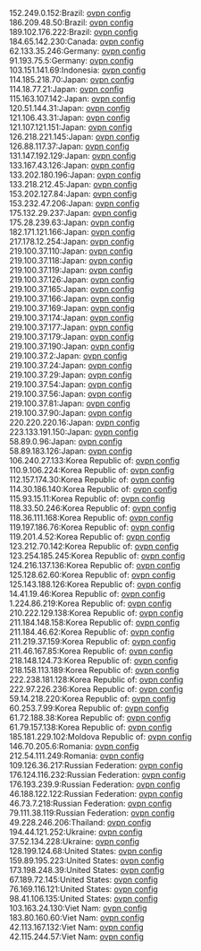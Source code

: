 152.249.0.152:Brazil: [ovpn config](vpn/152_249_0_152.ovpn)  
186.209.48.50:Brazil: [ovpn config](vpn/186_209_48_50.ovpn)  
189.102.176.222:Brazil: [ovpn config](vpn/189_102_176_222.ovpn)  
184.65.142.230:Canada: [ovpn config](vpn/184_65_142_230.ovpn)  
62.133.35.246:Germany: [ovpn config](vpn/62_133_35_246.ovpn)  
91.193.75.5:Germany: [ovpn config](vpn/91_193_75_5.ovpn)  
103.151.141.69:Indonesia: [ovpn config](vpn/103_151_141_69.ovpn)  
114.185.218.70:Japan: [ovpn config](vpn/114_185_218_70.ovpn)  
114.18.77.21:Japan: [ovpn config](vpn/114_18_77_21.ovpn)  
115.163.107.142:Japan: [ovpn config](vpn/115_163_107_142.ovpn)  
120.51.144.31:Japan: [ovpn config](vpn/120_51_144_31.ovpn)  
121.106.43.31:Japan: [ovpn config](vpn/121_106_43_31.ovpn)  
121.107.121.151:Japan: [ovpn config](vpn/121_107_121_151.ovpn)  
126.218.221.145:Japan: [ovpn config](vpn/126_218_221_145.ovpn)  
126.88.117.37:Japan: [ovpn config](vpn/126_88_117_37.ovpn)  
131.147.192.129:Japan: [ovpn config](vpn/131_147_192_129.ovpn)  
133.167.43.126:Japan: [ovpn config](vpn/133_167_43_126.ovpn)  
133.202.180.196:Japan: [ovpn config](vpn/133_202_180_196.ovpn)  
133.218.212.45:Japan: [ovpn config](vpn/133_218_212_45.ovpn)  
153.202.127.84:Japan: [ovpn config](vpn/153_202_127_84.ovpn)  
153.232.47.206:Japan: [ovpn config](vpn/153_232_47_206.ovpn)  
175.132.29.237:Japan: [ovpn config](vpn/175_132_29_237.ovpn)  
175.28.239.63:Japan: [ovpn config](vpn/175_28_239_63.ovpn)  
182.171.121.166:Japan: [ovpn config](vpn/182_171_121_166.ovpn)  
217.178.12.254:Japan: [ovpn config](vpn/217_178_12_254.ovpn)  
219.100.37.110:Japan: [ovpn config](vpn/219_100_37_110.ovpn)  
219.100.37.118:Japan: [ovpn config](vpn/219_100_37_118.ovpn)  
219.100.37.119:Japan: [ovpn config](vpn/219_100_37_119.ovpn)  
219.100.37.126:Japan: [ovpn config](vpn/219_100_37_126.ovpn)  
219.100.37.165:Japan: [ovpn config](vpn/219_100_37_165.ovpn)  
219.100.37.166:Japan: [ovpn config](vpn/219_100_37_166.ovpn)  
219.100.37.169:Japan: [ovpn config](vpn/219_100_37_169.ovpn)  
219.100.37.174:Japan: [ovpn config](vpn/219_100_37_174.ovpn)  
219.100.37.177:Japan: [ovpn config](vpn/219_100_37_177.ovpn)  
219.100.37.179:Japan: [ovpn config](vpn/219_100_37_179.ovpn)  
219.100.37.190:Japan: [ovpn config](vpn/219_100_37_190.ovpn)  
219.100.37.2:Japan: [ovpn config](vpn/219_100_37_2.ovpn)  
219.100.37.24:Japan: [ovpn config](vpn/219_100_37_24.ovpn)  
219.100.37.29:Japan: [ovpn config](vpn/219_100_37_29.ovpn)  
219.100.37.54:Japan: [ovpn config](vpn/219_100_37_54.ovpn)  
219.100.37.56:Japan: [ovpn config](vpn/219_100_37_56.ovpn)  
219.100.37.81:Japan: [ovpn config](vpn/219_100_37_81.ovpn)  
219.100.37.90:Japan: [ovpn config](vpn/219_100_37_90.ovpn)  
220.220.220.16:Japan: [ovpn config](vpn/220_220_220_16.ovpn)  
223.133.191.150:Japan: [ovpn config](vpn/223_133_191_150.ovpn)  
58.89.0.96:Japan: [ovpn config](vpn/58_89_0_96.ovpn)  
58.89.183.126:Japan: [ovpn config](vpn/58_89_183_126.ovpn)  
106.240.27.133:Korea Republic of: [ovpn config](vpn/106_240_27_133.ovpn)  
110.9.106.224:Korea Republic of: [ovpn config](vpn/110_9_106_224.ovpn)  
112.157.174.30:Korea Republic of: [ovpn config](vpn/112_157_174_30.ovpn)  
114.30.186.140:Korea Republic of: [ovpn config](vpn/114_30_186_140.ovpn)  
115.93.15.11:Korea Republic of: [ovpn config](vpn/115_93_15_11.ovpn)  
118.33.50.246:Korea Republic of: [ovpn config](vpn/118_33_50_246.ovpn)  
118.36.111.168:Korea Republic of: [ovpn config](vpn/118_36_111_168.ovpn)  
119.197.186.76:Korea Republic of: [ovpn config](vpn/119_197_186_76.ovpn)  
119.201.4.52:Korea Republic of: [ovpn config](vpn/119_201_4_52.ovpn)  
123.212.70.142:Korea Republic of: [ovpn config](vpn/123_212_70_142.ovpn)  
123.254.185.245:Korea Republic of: [ovpn config](vpn/123_254_185_245.ovpn)  
124.216.137.136:Korea Republic of: [ovpn config](vpn/124_216_137_136.ovpn)  
125.128.62.60:Korea Republic of: [ovpn config](vpn/125_128_62_60.ovpn)  
125.143.188.126:Korea Republic of: [ovpn config](vpn/125_143_188_126.ovpn)  
14.41.19.46:Korea Republic of: [ovpn config](vpn/14_41_19_46.ovpn)  
1.224.86.219:Korea Republic of: [ovpn config](vpn/1_224_86_219.ovpn)  
210.222.129.138:Korea Republic of: [ovpn config](vpn/210_222_129_138.ovpn)  
211.184.148.158:Korea Republic of: [ovpn config](vpn/211_184_148_158.ovpn)  
211.184.46.62:Korea Republic of: [ovpn config](vpn/211_184_46_62.ovpn)  
211.219.37.159:Korea Republic of: [ovpn config](vpn/211_219_37_159.ovpn)  
211.46.167.85:Korea Republic of: [ovpn config](vpn/211_46_167_85.ovpn)  
218.148.124.73:Korea Republic of: [ovpn config](vpn/218_148_124_73.ovpn)  
218.158.113.189:Korea Republic of: [ovpn config](vpn/218_158_113_189.ovpn)  
222.238.181.128:Korea Republic of: [ovpn config](vpn/222_238_181_128.ovpn)  
222.97.226.236:Korea Republic of: [ovpn config](vpn/222_97_226_236.ovpn)  
59.14.218.220:Korea Republic of: [ovpn config](vpn/59_14_218_220.ovpn)  
60.253.7.99:Korea Republic of: [ovpn config](vpn/60_253_7_99.ovpn)  
61.72.188.38:Korea Republic of: [ovpn config](vpn/61_72_188_38.ovpn)  
61.79.157.138:Korea Republic of: [ovpn config](vpn/61_79_157_138.ovpn)  
185.181.229.102:Moldova Republic of: [ovpn config](vpn/185_181_229_102.ovpn)  
146.70.205.6:Romania: [ovpn config](vpn/146_70_205_6.ovpn)  
212.54.111.249:Romania: [ovpn config](vpn/212_54_111_249.ovpn)  
109.126.36.217:Russian Federation: [ovpn config](vpn/109_126_36_217.ovpn)  
176.124.116.232:Russian Federation: [ovpn config](vpn/176_124_116_232.ovpn)  
176.193.239.9:Russian Federation: [ovpn config](vpn/176_193_239_9.ovpn)  
46.188.122.122:Russian Federation: [ovpn config](vpn/46_188_122_122.ovpn)  
46.73.7.218:Russian Federation: [ovpn config](vpn/46_73_7_218.ovpn)  
79.111.38.119:Russian Federation: [ovpn config](vpn/79_111_38_119.ovpn)  
49.228.246.206:Thailand: [ovpn config](vpn/49_228_246_206.ovpn)  
194.44.121.252:Ukraine: [ovpn config](vpn/194_44_121_252.ovpn)  
37.52.134.228:Ukraine: [ovpn config](vpn/37_52_134_228.ovpn)  
128.199.124.68:United States: [ovpn config](vpn/128_199_124_68.ovpn)  
159.89.195.223:United States: [ovpn config](vpn/159_89_195_223.ovpn)  
173.198.248.39:United States: [ovpn config](vpn/173_198_248_39.ovpn)  
67.189.72.145:United States: [ovpn config](vpn/67_189_72_145.ovpn)  
76.169.116.121:United States: [ovpn config](vpn/76_169_116_121.ovpn)  
98.41.106.135:United States: [ovpn config](vpn/98_41_106_135.ovpn)  
103.163.24.130:Viet Nam: [ovpn config](vpn/103_163_24_130.ovpn)  
183.80.160.60:Viet Nam: [ovpn config](vpn/183_80_160_60.ovpn)  
42.113.167.132:Viet Nam: [ovpn config](vpn/42_113_167_132.ovpn)  
42.115.244.57:Viet Nam: [ovpn config](vpn/42_115_244_57.ovpn)  
